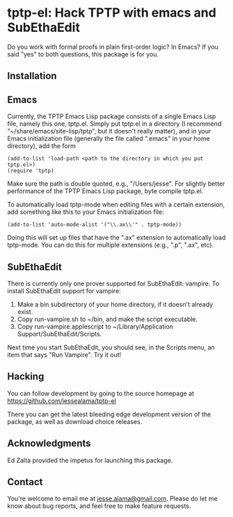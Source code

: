 tptp-el: Hack TPTP with emacs and SubEthaEdit
==========

Do you work with formal proofs in plain first-order logic?  In
Emacs?  If you said "yes" to both questions, this package is for
you.

Installation
----------

## Emacs ##

Currently, the TPTP Emacs Lisp package consists of a single Emacs
Lisp file, namely this one, tptp.el.  Simply put tptp.el in a
directory (I recommend "~/share/emacs/site-lisp/tptp", but it
doesn't really matter), and in your Emacs initialization file
(generally the file called ".emacs" in your home directory), add
the form

    (add-to-list 'load-path <path to the directory in which you put tptp.el>)
    (require 'tptp)

Make sure the path is double quoted, e.g., "/Users/jesse".
For slightly better performance of the TPTP Emacs Lisp package,
byte compile tptp.el.

To automatically load tptp-mode when editing files with a certain
extension, add something like this to your Emacs initialization
file:

    (add-to-list 'auto-mode-alist '("\\.ax\\'" . tptp-mode))

Doing this will set up files that have the ".ax" extension to
automatically load tptp-mode.  You can do this for multiple
extensions (e.g., ".p", ".ax", etc).

## SubEthaEdit ##

There is currently only one prover supported for SubEthaEdit: vampire.
To install SubEthaEdit support for vampire:

1. Make a bin subdirectory of your home directory, if it doesn't
already exist.
2. Copy run-vampire.sh to ~/bin, and make the script executable.
3. Copy run-vampire.applescript to ~/Library/Application Support/SubEthaEdit/Scripts.

Next time you start SubEthaEdit, you should see, in the Scripts menu,
an item that says "Run Vampire".  Try it out!

Hacking
-------

You can follow development by going to the source homepage at
  https://github.com/jessealama/tptp-el

There you can get the latest bleeding edge development version of the
package, as well as download choice releases.

Acknowledgments
---------------

Ed Zalta provided the impetus for launching this package.

Contact
----------

You're welcome to email me at jesse.alama@gmail.com.  Please do let me
know about bug reports, and feel free to make feature requests.
